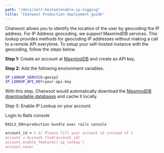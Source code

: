 ```yaml
---
path: "/docs/self-hosted/enable-ip-logging"
title: "Chatwoot Production deployment guide"
---
```


Chatwoot allows you to identify the location of the user by geocoding the IP address. For IP Address geocoding, we support MaxmindDB services. This lookup provides methods for geocoding IP addresses without making a call to a remote API everytime. To setup your self-hosted instance with the geocoding, follow the steps below.

**Step 1:** Create an account at [MaxmindDB](https://www.maxmind.com) and create an API key.

**Step 2:** Add the following environment variables.

```bash
IP_LOOKUP_SERVICE=geoip2
IP_LOOKUP_API_KEY=your-api-key
```

With this step, Chatwoot would automatically download the [MaxmindDB downloadable databases](https://dev.maxmind.com/geoip/geoip2/downloadable/) and cache it locally.

Step 3: Enable IP Lookup on your account.

Login to Rails console

```
RAILS_ENV=production bundle exec rails console
```

```rb
account_id = 1 // Please fill your account id instead of 1
account = Account.find(account_id)
account.enable_features('ip_lookup')
account.save!
```
